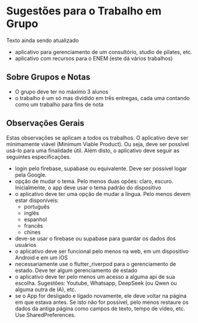 # Sugestões para o Trabalho em Grupo

Texto ainda sendo atualizado

- aplicativo para gerenciamento de um consultório, studio de pilates, etc.
- aplicativo com recursos para o ENEM (este dá vários trabalhos)


## Sobre Grupos e Notas

- O grupo deve ter no máximo 3 alunos
- o trabalho é um só mas dividido em três entregas, cada uma contando como um trabalho para fins de nota

## Observações Gerais

Estas observações se aplicam a todos os trabalhos. O aplicativo deve ser minimamente viável (Minimum Viable Product). Ou seja, deve ser possível usá-lo para uma finalidade útil. Além disto, o aplicativo deve seguir as seguintes especificações.


* login pelo firebase, supabase ou equivalente. Deve ser possível logar pela Google. 
* opção de mudar o tema. Pelo menos duas opões: claro, escuro. Inicialmente, o app deve usar o tema padrão do dispositivo
* o aplicativo deve ter uma opção de mudar a língua. Pelo menos devem estar disponíveis: 
    - português
    - inglês
    - espanhol
    - francês
    - chines
* deve-se usar o firebase ou supabase para guardar os dados dos usuários
* o aplicativo deve ser funcional pelo menos na web, em um dispositivo Android e em um iOS
* necessariamente use o flutter_riverpod para o gerenciamento de estado. Deve ter algum gerenciamento de estado
* o aplicativo deve ter pelo menos um acesso a alguma api de sua escolha. Sugestões: Youtube, Whatsapp, DeepSeek (ou Qwen ou alguma outra de IA), etc. 
* se o App for desligado e ligado novamente, ele deve voltar na página em que estava antes. Se isto não for possível, pelo menos restaure os dados da antiga página como campos de texto, tempo de vídeo, etc. Use SharedPreferences.
    